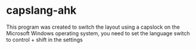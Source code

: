 # capslang-ahk
This program was created to switch the layout using a capslock on the Microsoft Windows operating system, you need to set the language switch to control + shift in the settings
